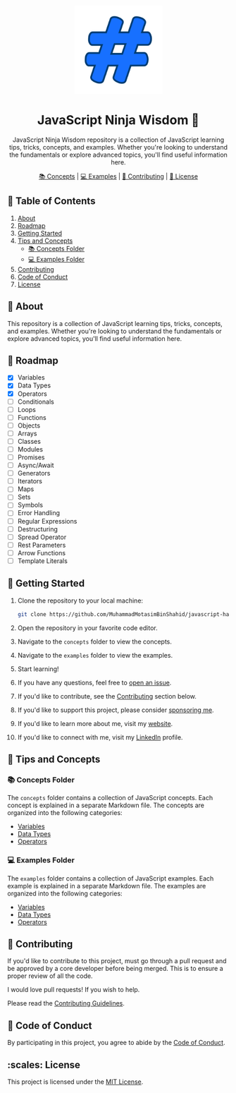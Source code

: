 <div align='center'>

<img src="public/favicon.png" alt="logo" width="200px" height="200px" />

<h1>JavaScript Ninja Wisdom 🚀</h1>
<p>JavaScript Ninja Wisdom repository is a collection of JavaScript learning tips, tricks, concepts, and examples. Whether you're looking to understand the fundamentals or explore advanced topics, you'll find useful information here.</p>

<a href="#books-concepts-folder">📚 Concepts</a> |
<a href="#computer-examples-folder">💻 Examples</a> |
<a href="#wave-contributing">🤝 Contributing</a> |
<a href="#scales-license">📜 License</a>

</div>


## 📔 Table of Contents

1. [About](#star2-about)
2. [Roadmap](#compass-roadmap)
3. [Getting Started](#toolbox-getting-started)
4. [Tips and Concepts](#brain-tips-and-concepts)
   - [📚 Concepts Folder](#books-concepts-folder)
   - [💻 Examples Folder](#computer-examples-folder)
5. [Contributing](#wave-contributing)
6. [Code of Conduct](#handshake-code-of-conduct)
7. [License](#scales-license)


## :star2: About

This repository is a collection of JavaScript learning tips, tricks, concepts, and examples. Whether you're looking to understand the fundamentals or explore advanced topics, you'll find useful information here.


## :compass: Roadmap

* [x] Variables
* [x] Data Types
* [x] Operators
* [ ] Conditionals
* [ ] Loops
* [ ] Functions
* [ ] Objects
* [ ] Arrays
* [ ] Classes
* [ ] Modules
* [ ] Promises
* [ ] Async/Await
* [ ] Generators
* [ ] Iterators
* [ ] Maps
* [ ] Sets
* [ ] Symbols
* [ ] Error Handling
* [ ] Regular Expressions
* [ ] Destructuring
* [ ] Spread Operator
* [ ] Rest Parameters
* [ ] Arrow Functions
* [ ] Template Literals

## :toolbox: Getting Started

1. Clone the repository to your local machine:

   ```bash
   git clone https://github.com/MuhammadMotasimBinShahid/javascript-hack-learning-tips.git
    ```
   
2. Open the repository in your favorite code editor.
3. Navigate to the `concepts` folder to view the concepts.
4. Navigate to the `examples` folder to view the examples.
5. Start learning!
6. If you have any questions, feel free to [open an issue](https://github.com/MuhammadMotasimBinShahid/javascript-ninja-wisdom/issues/new).
7. If you'd like to contribute, see the [Contributing](#wave-contributing) section below.
8. If you'd like to support this project, please consider [sponsoring me](https://ko-fi.com/muhammadmotasimbinshahid).
9. If you'd like to learn more about me, visit my [website](https://your-username.github.io).
10. If you'd like to connect with me, visit my [LinkedIn](https://www.linkedin.com/in/muhammad-motasim) profile.



## :brain: Tips and Concepts

### :books: Concepts Folder

The `concepts` folder contains a collection of JavaScript concepts. Each concept is explained in a separate Markdown file. The concepts are organized into the following categories:

- [Variables](concepts/01_variables.md)
- [Data Types](concepts/02_data_types.md)
- [Operators](concepts/03_operators.md)


### :computer: Examples Folder

The `examples` folder contains a collection of JavaScript examples. Each example is explained in a separate Markdown file. The examples are organized into the following categories:

- [Variables](examples/01_variables.md)
- [Data Types](examples/02_data_types.js)
- [Operators](examples/03_operators.js)


## :wave: Contributing

If you'd like to contribute to this project, must go through a pull request and be approved by a core developer before being merged. This is to ensure a proper review of all the code.

I would love pull requests! If you wish to help. 

Please read the [Contributing Guidelines](CONTRIBUTING.md).



## :handshake: Code of Conduct

By participating in this project, you agree to abide by the [Code of Conduct](CODE_OF_CONDUCT.md).



## :scales: License

This project is licensed under the [MIT License](LICENSE).
